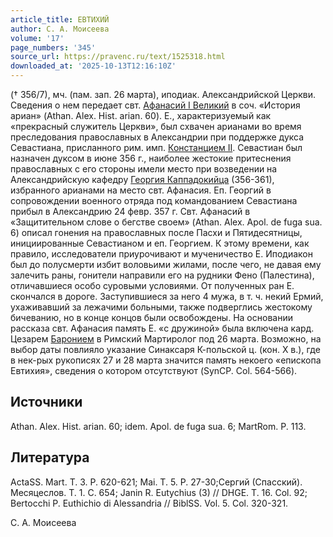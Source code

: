 ```yaml
---
article_title: ЕВТИХИЙ
author: С. А. Моисеева
volume: '17'
page_numbers: '345'
source_url: https://pravenc.ru/text/1525318.html
downloaded_at: '2025-10-13T12:16:10Z'
---
```


(† 356/7), мч. (пам. зап. 26 марта), иподиак. Александрийской Церкви. Сведения о нем передает свт. [Афанасий I Великий](<https://pravenc.ru/text/Афанасий I Великий.html>) в соч. «История ариан» (Athan. Alex. Hist. arian. 60). Е., характеризуемый как «прекрасный служитель Церкви», был схвачен арианами во время преследования православных в Александрии при поддержке дукса Севастиана, присланного рим. имп. [Констанцием II](<https://pravenc.ru/text/Констанцием II.html>). Севастиан был назначен дуксом в июне 356 г., наиболее жестокие притеснения православных с его стороны имели место при возведении на Александрийскую кафедру [Георгия Каппадокийца](<https://pravenc.ru/text/Георгий Каппадокиец.html>) (356-361), избранного арианами на место свт. Афанасия. Еп. Георгий в сопровождении военного отряда под командованием Севастиана прибыл в Александрию 24 февр. 357 г. Свт. Афанасий в «Защитительном слове о бегстве своем» (Athan. Alex. Apol. de fuga sua. 6) описал гонения на православных после Пасхи и Пятидесятницы, инициированные Севастианом и еп. Георгием. К этому времени, как правило, исследователи приурочивают и мученичество Е. Иподиакон был до полусмерти избит воловьими жилами, после чего, не давая ему залечить раны, гонители направили его на рудники Фено (Палестина), отличавшиеся особо суровыми условиями. От полученных ран Е. скончался в дороге. Заступившиеся за него 4 мужа, в т. ч. некий Ермий, ухаживавший за лежачими больными, также подверглись жестокому бичеванию, но в конце концов были освобождены. На основании рассказа свт. Афанасия память Е. «с дружиной» была включена кард. Цезарем [Баронием](https://pravenc.ru/text/Баронием.html) в Римский Мартиролог под 26 марта. Возможно, на выбор даты повлияло указание Синаксаря К-польской ц. (кон. X в.), где в нек-рых рукописях 27 и 28 марта значится память некоего «епископа Евтихия», сведения о котором отсутствуют (SynCP. Col. 564-566).

## Источники

Athan. Alex. Hist. arian. 60; idem. Apol. de fuga sua. 6; MartRom. P. 113.

## Литература

ActaSS. Mart. T. 3. P. 620-621; Mai. T. 5. P. 27-30;Сергий (Спасский). Месяцеслов. Т. 1. С. 654; Janin R. Eutychius (3) // DHGE. T. 16. Col. 92; Bertocchi P. Euthichio di Alessandria // BiblSS. Vol. 5. Col. 320-321.

С. А. Моисеева
